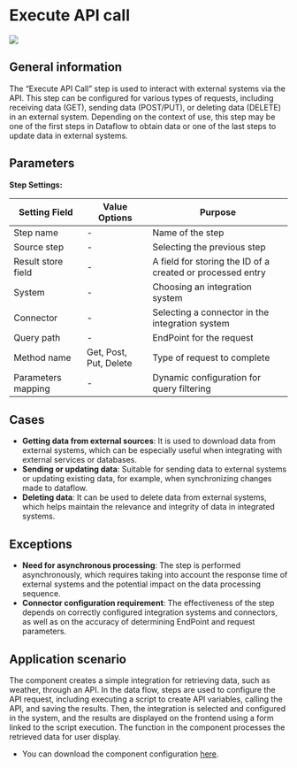# Execute API call

![](../../assets/images/app-development/execute-api-call.png)

## General information
The “Execute API Call” step is used to interact with external systems via the API. This step can be configured for various types of requests, including receiving data (GET), sending data (POST/PUT), or deleting data (DELETE) in an external system. Depending on the context of use, this step may be one of the first steps in Dataflow to obtain data or one of the last steps to update data in external systems.

## Parameters
**Step Settings:**

| Setting Field    | Value Options | Purpose |
|-------------------|-------------------|------------|
| Step name         | -                 | Name of the step |
| Source step       | - | Selecting the previous step |
| Result store field| -                 | A field for storing the ID of a created or processed entry |
| System            | - | Choosing an integration system |
| Connector         | - | Selecting a connector in the integration system |
| Query path        | - | EndPoint for the request |
| Method name       | Get, Post, Put, Delete | Type of request to complete |
| Parameters mapping| -                 | Dynamic configuration for query filtering |

## Cases
- **Getting data from external sources**: It is used to download data from external systems, which can be especially useful when integrating with external services or databases.
- **Sending or updating data**: Suitable for sending data to external systems or updating existing data, for example, when synchronizing changes made to dataflow.
- **Deleting data**: It can be used to delete data from external systems, which helps maintain the relevance and integrity of data in integrated systems.

## Exceptions
- **Need for asynchronous processing**: The step is performed asynchronously, which requires taking into account the response time of external systems and the potential impact on the data processing sequence.
- **Connector configuration requirement**: The effectiveness of the step depends on correctly configured integration systems and connectors, as well as on the accuracy of determining EndPoint and request parameters.

## Application scenario

The component creates a simple integration for retrieving data, such as weather, through an API. In the data flow, steps are used to configure the API request, including executing a script to create API variables, calling the API, and saving the results. Then, the integration is selected and configured in the system, and the results are displayed on the frontend using a form linked to the script execution. The function in the component processes the retrieved data for user display.

- You can download the component configuration [here](https://drive.google.com/file/d/119_NZiqzENXCaqdmiZ7qj4ZmeHcje7je/view?usp=sharing).